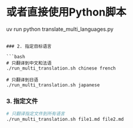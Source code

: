 
# 或者直接使用Python脚本
uv run python translate_multi_languages.py
```

### 2. 指定目标语言

```bash
# 只翻译到中文和法语
./run_multi_translation.sh chinese french

# 只翻译到日语
./run_multi_translation.sh japanese
```

### 3. 指定文件

```bash
# 只翻译指定文件到所有语言
./run_multi_translation.sh file1.md file2.md

